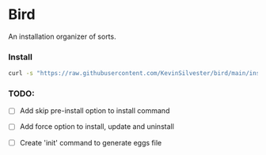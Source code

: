 # Bird

An installation organizer of sorts.

### Install
```bash
curl -s "https://raw.githubusercontent.com/KevinSilvester/bird/main/install.sh" | bash
```

### TODO:
- [ ] Add skip pre-install option to install command
- [ ] Add force option to install, update and uninstall
- [ ] Create 'init' command to generate eggs file

